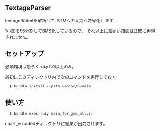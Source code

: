 ## TextageParser

textageのhtmlを解析してLSTMへの入力へ符号化します。

1小節を96分割してBMS化しているので、
それ以上に細かい譜面は正確に再現されません。

## セットアップ

必須環境は恐らくruby2.0以上のみ。

最初にこのディレクトリ内で次のコマンドを実行しておく。

```
  $ bundle install --path vendor/bundle
```

## 使い方

```
  $ bundle exec ruby main_for_gmm_all.rb
```

chart_encodedディレクトリに結果が出力されます。
